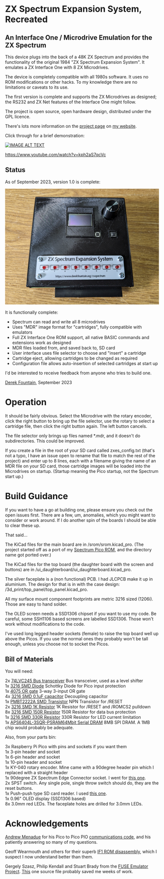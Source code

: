# ZX Spectrum Expansion System, Recreated

## An Interface One / Microdrive Emulation for the ZX Spectrum

This device plugs into the back of a 48K ZX Spectrum and provides the
functionality of the original 1984 "ZX Spectrum Expansion System". It
emulates a ZX Interface One with 8 ZX Microdrives.

The device is completely compatible with all 1980s software. It uses no
ROM modifications or other hacks. To my knowledge there are no
limitations or caveats to its use.

The first version is complete and supports the ZX Microdrives as
designed; the RS232 and ZX Net features of the Interface One might follow.

The project is open source, open hardware design, distributed under the
GPL licence.

There's lots more information on the [project page](https://www.derekfountain.org/zses.php)
on [my website](https://www.derekfountain.org/).

Click through for a brief demonstration:

[![IMAGE ALT TEXT](http://img.youtube.com/vi/kph2aS7qcVc/0.jpg)](http://www.youtube.com/watch?v=kph2aS7qcVc "ZX Spectrum Expansion System, Recreated")

https://www.youtube.com/watch?v=kph2aS7qcVc

## Status

As of September 2023, version 1.0 is complete:

![alt text](images/zses_2.jpg "v1.0")

It is functionally complete:

* Spectrum can read and write all 8 microdrives
* Uses "MDR" image format for "cartridges", fully compatible with emulators
* Full ZX Interface One ROM support, all native BASIC commands and extensions work as designed
* MDR files loaded from, and saved back to, SD card
* User interface uses file selector to choose and "insert" a cartridge
* Cartridge eject, allowing cartridges to be changed as required
* Configuration file allows auto-insertion of selected cartridges at start up

I'd be interested to receive feedback from anyone who tries to build one.

[Derek Fountain](https://www.derekfountain.org/), September 2023


# Operation

It should be fairly obvious. Select the Microdrive with the rotary encoder, click the right
button to bring up the file selector, use the rotary to select a cartridge file, then click the right button
again. The left button cancels.

The file selector only brings up files named *.mdr, and it doesn't do subdirectories. This
could be improved.

If you create a file in the root of your SD card called zxes_config.txt (that's not a
typo, I have an issue open to rename that file to match the rest of the project) and
enter up to 8 lines, each with a filename giving the name of an MDR file on your SD card,
those cartridge images will be loaded into the Microdrives on startup. (Startup meaning the
Pico startup, not the Spectrum start up.)


# Build Guidance

If you want to have a go at building one, please ensure you check out the open issues first.
There are a few, um, anomalies, which you might want to consider or work around. If I do
another spin of the boards I should be able to clear these up.

That said...

The KiCad files for the main board are in /srom/srom.kicad_pro. (The project started off as a port
of my [Spectrum Pico ROM](https://github.com/derekfountain/zx-spectrum-pico-rom), and the directory
name got ported over.)

The KiCad files for the top board (the daughter board with the screen and buttons) are in
/ui_daughterboard/ui_daughterboard.kicad_pro.

The silver faceplate is a (non functional) PCB. I had JLCPCB make it up in aluminium. The design
for that is in with the case design: /3d_print/top_panel/top_panel.kicad_pro.

All my surface mount component footprints are metric 3216 sized (1206i). Those are easy to hand solder.

The OLED screen needs a SSD1306 chipset if you want to use my code. Be careful, some SSH1106
based screens are labelled SSD1306. Those won't work without modifications to the code.

I've used long legged header sockets (female) to raise the top board well up above the Picos. If you
use the normal ones they probably won't be tall enough, unless you choose not to socket the Picos.

## Bill of Materials

You will need:

2x [74LVC245 Bus transceiver](https://www.mouser.co.uk/ProductDetail/595-SN74LVC245ANSR)
Bus transceiver, used as a level shifter
<br>
1x [3216 SMD Diode](https://www.mouser.co.uk/ProductDetail/581-SD1206S040S2R0)
Schottky Diode for Pico input protection
<br>
1x [4075 OR gate](https://www.mouser.co.uk/ProductDetail/595-SN74HCS4075DR)
3-way 3-input OR gate
<br>
4x [3216 SMD 0.1uF capacitor](https://www.mouser.co.uk/ProductDetail/581-12065C104KAT4A)
Decoupling capacitor
<br>
1x [PMBT2222A SMD Transistor](https://www.mouser.co.uk/ProductDetail/771-PMBT2222A-T-R)
NPN Transistor for /RESET
<br>
2x [3216 SMD 1K Resistor](https://www.mouser.co.uk/ProductDetail/603-RT1206FRE071KL)
1K Resistor for /RESET and /ROMCS2 pulldown
<br>
8x [3216 SMD 150R Resistor](https://www.mouser.co.uk/ProductDetail/603-RT1206FRE07150RL)
150R Resistor for data bus protection
<br>
1x [3216 SMD 330R Resistor](https://www.mouser.co.uk/ProductDetail/YAGEO/RT1206FRE07330RL)
330R Resistor for LED current limitation
<br>
1x [APS6404L-3SQR-PSRAM64Mbit Serial DRAM](https://www.mouser.co.uk/ProductDetail/878-APS6404L-3SQR-SN)
8MB SPI DRAM. A 1MB chip would probably be adequate.
<br>

Also, from your parts bin:

3x Raspberry Pi Pico with pins and sockets if you want them
<br>
1x 3-pin header and socket
<br>
1x 6-pin header and socket
<br>
1x 10-pin header and socket
<br>
1x KY-040 rotary encoder. Mine came with a 90degree header pin which I replaced with a straight header
<br>
1x 90degree ZX Spectrum Edge Connector socket. I went for [this one](https://www.ebay.co.uk/itm/394156247495).
<br>
2x SPST switch. Any single pole, single throw switch should do, they are the reset buttons.
<br>
1x Push-push type SD card reader. I used [this one](https://www.ebay.co.uk/itm/133222265884).
<br>
1x 0.96" OLED display (SSD1306 based)
<br>
8x 3.0mm red LEDs. The faceplate holes are drilled for 3.0mm LEDs.


# Acknowledgements

[Andrew Menadue](http://trochilidae.blogspot.com/)
for his Pico to Pico PIO [communications code](https://github.com/blackjetrock/picoputer),
and his patiently answering so many of my questions.

Geoff Wearmouth and others for their superb [IF1 ROM disassembly](https://www.tablix.org/~avian/spectrum/rom/if1_2.htm), which I suspect I now understand better than them.

Gergely Szasz, Philip Kendall and Stuart Brady from the
[FUSE Emulator Project](https://sourceforge.net/projects/fuse-emulator/).
[This](https://sourceforge.net/p/fuse-emulator/fuse/ci/master/tree/peripherals/if1.c)
one source file probably saved me weeks of work.